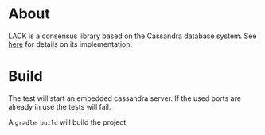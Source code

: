 # About

LACK is a consensus library based on the Cassandra database system. See [here](http://www.datastax.com/dev/blog/consensus-on-cassandra) for details on its implementation.

# Build

The test will start an embedded cassandra server. If the used ports are already in use the tests will fail.

A `gradle build` will build the project.